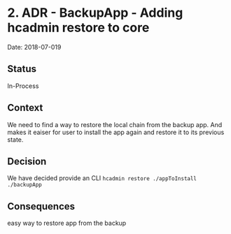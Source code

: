 # 2. ADR - BackupApp - Adding hcadmin restore to core

Date: 2018-07-019

## Status

In-Process

## Context

We need to find a way to restore the local chain from the backup app. And makes it eaiser for user to install the app again and restore it to its previous state.

## Decision

We have decided provide an CLI
` hcadmin restore ./appToInstall ./backupApp `

## Consequences

easy way to restore app from the backup

